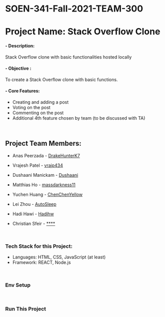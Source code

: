 # SOEN-341-Fall-2021-TEAM-300

# Project Name: Stack Overflow Clone 

#### - Description:
Stack Overflow clone with basic functionalities hosted locally

#### - Objective :  
To create a Stack Overflow clone with basic functions.

#### - Core Features:
- Creating and adding a post
- Voting on the post
- Commenting on the post
- Additional 4th feature chosen by team (to be discussed with TA)

<br/>

## Project Team Members:

- Anas Peerzada - [DrakeHunterK7]()

- Vrajesh Patel - [vrajp434]()

- Dushaani Manickam - [Dushaani]()

- Matthias Ho - [massdarkness11]()

- Yuchen Huang - [ChenChenYellow]()

- Lei Zhou - [AutoSleep](https://github.com/AutoSleep)

- Hadi Hawi - [Hadihw]()

- Christian Sfeir - [****]()

<br/>

### Tech Stack for this Project:

- Languages: HTML, CSS, JavaScript (at least)
- Framework: REACT, Node.js 

<br/>

### Env Setup

<br/>

### Run This Project



